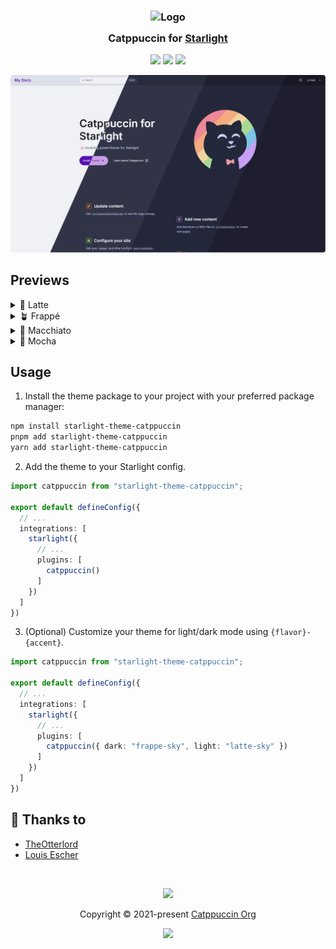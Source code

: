 <h3 align="center">
	<img src="https://raw.githubusercontent.com/catppuccin/catppuccin/main/assets/logos/exports/1544x1544_circle.png" width="100" alt="Logo"/><br/>
	<img src="https://raw.githubusercontent.com/catppuccin/catppuccin/main/assets/misc/transparent.png" height="30" width="0px"/>
	Catppuccin for <a href="https://github.com/withastro/starlight">Starlight</a>
	<img src="https://raw.githubusercontent.com/catppuccin/catppuccin/main/assets/misc/transparent.png" height="30" width="0px"/>
</h3>

<p align="center">
	<a href="https://github.com/TheOtterlord/catppuccin-starlight/stargazers"><img src="https://img.shields.io/github/stars/TheOtterlord/catppuccin-starlight?colorA=363a4f&colorB=b7bdf8&style=for-the-badge"></a>
	<a href="https://github.com/TheOtterlord/catppuccin-starlight/issues"><img src="https://img.shields.io/github/issues/TheOtterlord/catppuccin-starlight?colorA=363a4f&colorB=f5a97f&style=for-the-badge"></a>
	<a href="https://github.com/TheOtterlord/catppuccin-starlight/contributors"><img src="https://img.shields.io/github/contributors/TheOtterlord/catppuccin-starlight?colorA=363a4f&colorB=a6da95&style=for-the-badge"></a>
</p>

![Catppuccin Starlight Preview](./assets/catppuccin-starlight.webp)

## Previews

<details>
<summary>🌻 Latte</summary>
<img src="./assets/latte.webp"/>
</details>
<details>
<summary>🪴 Frappé</summary>
<img src="./assets/frappe.webp"/>
</details>
<details>
<summary>🌺 Macchiato</summary>
<img src="./assets/macchiato.webp"/>
</details>
<details>
<summary>🌿 Mocha</summary>
<img src="./assets/mocha.webp"/>
</details>

## Usage

1. Install the theme package to your project with your preferred package manager:
```sh
npm install starlight-theme-catppuccin
pnpm add starlight-theme-catppuccin
yarn add starlight-theme-catppuccin
```

2. Add the theme to your Starlight config.

```ts
import catppuccin from "starlight-theme-catppuccin";

export default defineConfig({
  // ...
  integrations: [
    starlight({
      // ...
      plugins: [
        catppuccin()
      ]
    })
  ]
})
```

3. (Optional) Customize your theme for light/dark mode using `{flavor}-{accent}`.

```ts
import catppuccin from "starlight-theme-catppuccin";

export default defineConfig({
  // ...
  integrations: [
    starlight({
      // ...
      plugins: [
        catppuccin({ dark: "frappe-sky", light: "latte-sky" })
      ]
    })
  ]
})
```

## 💝 Thanks to
- [TheOtterlord](https://github.com/TheOtterlord)
- [Louis Escher](https://github.com/louisescher)

&nbsp;

<p align="center">
	<img src="https://raw.githubusercontent.com/catppuccin/catppuccin/main/assets/footers/gray0_ctp_on_line.svg?sanitize=true" />
</p>

<p align="center">
	Copyright &copy; 2021-present <a href="https://github.com/catppuccin" target="_blank">Catppuccin Org</a>
</p>

<p align="center">
	<a href="https://github.com/catppuccin/catppuccin/blob/main/LICENSE"><img src="https://img.shields.io/static/v1.svg?style=for-the-badge&label=License&message=MIT&logoColor=d9e0ee&colorA=363a4f&colorB=b7bdf8"/></a>
</p>
